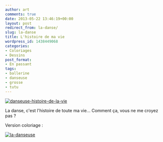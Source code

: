 ```yaml
---
author: art
comments: true
date: 2013-05-22 13:46:19+00:00
layout: post
redirect_from: la-danse/
slug: la-danse
title: L'histoire de ma vie
wordpress_id: 1438449068
categories:
- Coloriages
- Dessins
post_format:
- En passant
tags:
- ballerine
- danseuse
- grosse
- tutu
---
```


<a href="https://static.irz.fr/2013/05/danseuse-histoire-de-la-vie.png"><img alt="danseuse-histoire-de-la-vie" data-src="https://static.irz.fr/2013/05/danseuse-histoire-de-la-vie-640x619.png" src="https://static.irz.fr/thumb.php?size=<100&crop=0&src=https://static.irz.fr/2013/05/danseuse-histoire-de-la-vie-640x619.png" /></a><!-- more -->

La danse, c'est l'histoire de toute ma vie... Comment ça, vous ne me croyez pas ?

Version coloriage :

<a href="https://static.irz.fr/2013/05/la-danseuse.png"><img alt="la-danseuse" data-src="https://static.irz.fr/2013/05/la-danseuse.png" src="https://static.irz.fr/thumb.php?size=<100&crop=0&src=https://static.irz.fr/2013/05/la-danseuse.png" /></a>

